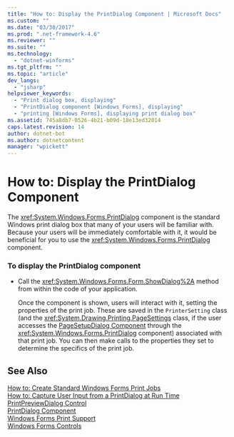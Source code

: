 ```yaml
---
title: "How to: Display the PrintDialog Component | Microsoft Docs"
ms.custom: ""
ms.date: "03/30/2017"
ms.prod: ".net-framework-4.6"
ms.reviewer: ""
ms.suite: ""
ms.technology: 
  - "dotnet-winforms"
ms.tgt_pltfrm: ""
ms.topic: "article"
dev_langs: 
  - "jsharp"
helpviewer_keywords: 
  - "Print dialog box, displaying"
  - "PrintDialog component [Windows Forms], displaying"
  - "printing [Windows Forms], displaying print dialog box"
ms.assetid: 745a8db7-0526-4b21-b09d-18e13ed32014
caps.latest.revision: 14
author: dotnet-bot
ms.author: dotnetcontent
manager: "wpickett"
---
```

# How to: Display the PrintDialog Component
The <xref:System.Windows.Forms.PrintDialog> component is the standard Windows print dialog box that many of your users will be familiar with. Because your users will be immediately comfortable with it, it would be beneficial for you to use the <xref:System.Windows.Forms.PrintDialog> component.  
  
### To display the PrintDialog component  
  
-   Call the <xref:System.Windows.Forms.Form.ShowDialog%2A> method from within the code of your application.  
  
     Once the component is shown, users will interact with it, setting the properties of the print job. These are saved in the <!--zz <xref:System.Drawing.Printing.PrinterSetting>--> `PrinterSetting` class (and the <xref:System.Drawing.Printing.PageSettings> class, if the user accesses the [PageSetupDialog Component](../../../../docs/framework/winforms/controls/pagesetupdialog-component-windows-forms.md) through the <xref:System.Windows.Forms.PrintDialog> component) associated with that print job. You can then make calls to the properties they set to determine the specifics of the print job.  
  
## See Also  
 [How to: Create Standard Windows Forms Print Jobs](../../../../docs/framework/winforms/advanced/how-to-create-standard-windows-forms-print-jobs.md)   
 [How to: Capture User Input from a PrintDialog at Run Time](../../../../docs/framework/winforms/advanced/how-to-capture-user-input-from-a-printdialog-at-run-time.md)   
 [PrintPreviewDialog Control](../../../../docs/framework/winforms/controls/printpreviewdialog-control-windows-forms.md)   
 [PrintDialog Component](../../../../docs/framework/winforms/controls/printdialog-component-windows-forms.md)   
 [Windows Forms Print Support](../../../../docs/framework/winforms/advanced/windows-forms-print-support.md)   
 [Windows Forms Controls](../../../../docs/framework/winforms/controls/index.md)